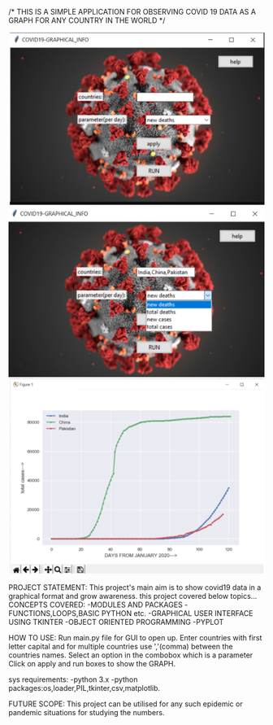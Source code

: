 /* THIS IS A SIMPLE APPLICATION FOR OBSERVING COVID 19 DATA AS A GRAPH FOR ANY COUNTRY IN THE WORLD  */ 


![representational image](https://github.com/pruthvi51/covid19/blob/master/pics/pic1.PNG)
![representational image](https://github.com/pruthvi51/covid19/blob/master/pics/pic2.PNG)
![representational image](https://github.com/pruthvi51/covid19/blob/master/pics/pic3.png)

PROJECT STATEMENT:
This project's main aim is to show covid19 data in a graphical format and grow awareness.
this project covered below topics...
CONCEPTS COVERED:
-MODULES AND PACKAGES
-FUNCTIONS,LOOPS,BASIC PYTHON etc.
-GRAPHICAL USER INTERFACE USING TKINTER
-OBJECT ORIENTED PROGRAMMING
-PYPLOT

HOW TO USE:
Run main.py file for GUI to open up.
Enter countries with first letter capital and for multiple countries use ','(comma) between the countries names.
Select an option in the combobox which is a parameter
Click on apply and run boxes to show the GRAPH.

sys requirements:
-python 3.x
-python packages:os,loader,PIL,tkinter,csv,matplotlib.

FUTURE SCOPE:
This project can be utilised for any such epidemic or pandemic situations for studying the numbers.
